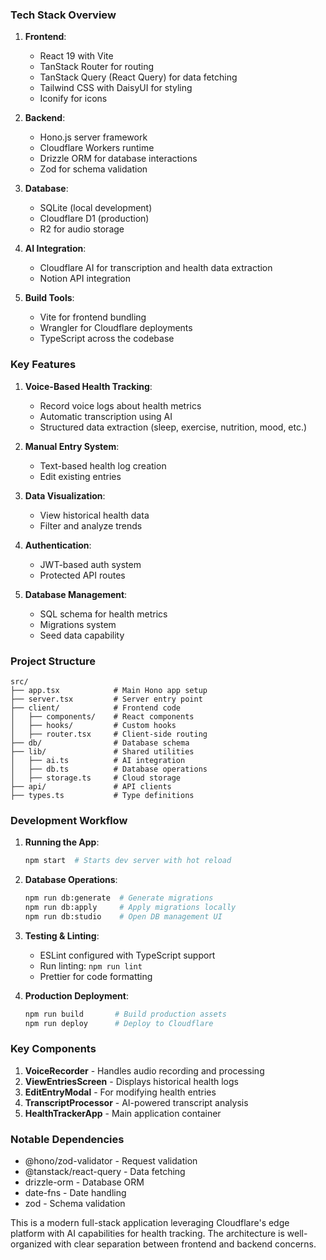 ### Tech Stack Overview
1. **Frontend**:
   - React 19 with Vite
   - TanStack Router for routing
   - TanStack Query (React Query) for data fetching
   - Tailwind CSS with DaisyUI for styling
   - Iconify for icons

2. **Backend**:
   - Hono.js server framework
   - Cloudflare Workers runtime
   - Drizzle ORM for database interactions
   - Zod for schema validation

3. **Database**:
   - SQLite (local development)
   - Cloudflare D1 (production)
   - R2 for audio storage

4. **AI Integration**:
   - Cloudflare AI for transcription and health data extraction
   - Notion API integration

5. **Build Tools**:
   - Vite for frontend bundling
   - Wrangler for Cloudflare deployments
   - TypeScript across the codebase

### Key Features
1. **Voice-Based Health Tracking**:
   - Record voice logs about health metrics
   - Automatic transcription using AI
   - Structured data extraction (sleep, exercise, nutrition, mood, etc.)

2. **Manual Entry System**:
   - Text-based health log creation
   - Edit existing entries

3. **Data Visualization**:
   - View historical health data
   - Filter and analyze trends

4. **Authentication**:
   - JWT-based auth system
   - Protected API routes

5. **Database Management**:
   - SQL schema for health metrics
   - Migrations system
   - Seed data capability

### Project Structure
```
src/
├── app.tsx            # Main Hono app setup
├── server.tsx         # Server entry point
├── client/            # Frontend code
│   ├── components/    # React components
│   ├── hooks/         # Custom hooks
│   ├── router.tsx     # Client-side routing
├── db/                # Database schema
├── lib/               # Shared utilities
│   ├── ai.ts          # AI integration
│   ├── db.ts          # Database operations
│   ├── storage.ts     # Cloud storage
├── api/               # API clients
├── types.ts           # Type definitions
```

### Development Workflow
1. **Running the App**:
   ```bash
   npm start  # Starts dev server with hot reload
   ```

2. **Database Operations**:
   ```bash
   npm run db:generate  # Generate migrations
   npm run db:apply     # Apply migrations locally
   npm run db:studio    # Open DB management UI
   ```

3. **Testing & Linting**:
   - ESLint configured with TypeScript support
   - Run linting: `npm run lint`
   - Prettier for code formatting

4. **Production Deployment**:
   ```bash
   npm run build       # Build production assets
   npm run deploy      # Deploy to Cloudflare
   ```

### Key Components
1. **VoiceRecorder** - Handles audio recording and processing
2. **ViewEntriesScreen** - Displays historical health logs
3. **EditEntryModal** - For modifying health entries
4. **TranscriptProcessor** - AI-powered transcript analysis
5. **HealthTrackerApp** - Main application container

### Notable Dependencies
- @hono/zod-validator - Request validation
- @tanstack/react-query - Data fetching
- drizzle-orm - Database ORM
- date-fns - Date handling
- zod - Schema validation

This is a modern full-stack application leveraging Cloudflare's edge platform with AI capabilities for health tracking. The architecture is well-organized with clear separation between frontend and backend concerns.